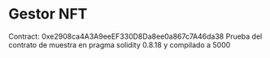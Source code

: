 # Gestor NFT
Contract: 0xe2908ca4A3A9eeEF330D8Da8ee0a867c7A46da38
Prueba del contrato de muestra en pragma solidity 0.8.18 y compilado a 5000
